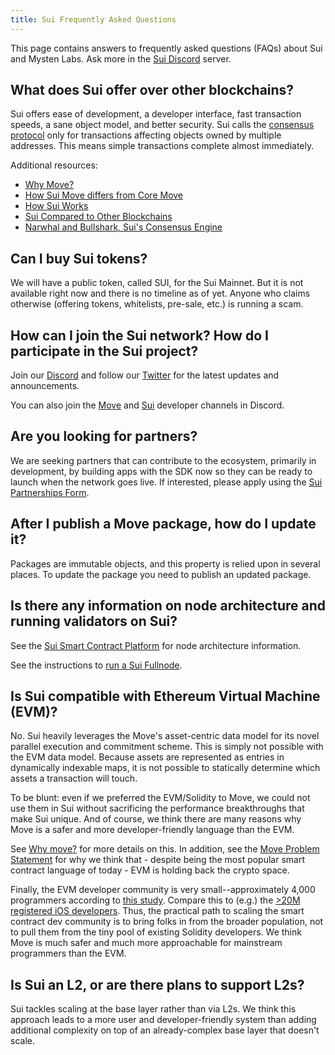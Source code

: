 ```yaml
---
title: Sui Frequently Asked Questions
---
```


This page contains answers to frequently asked questions (FAQs) about Sui and Mysten Labs. 
Ask more in the [Sui Discord](https://discord.gg/sui) server.

## What does Sui offer over other blockchains?

Sui offers ease of development, a developer interface, fast transaction speeds, a sane object model, and better security. Sui calls the [consensus protocol](../learn/architecture/consensus.md) only for transactions affecting objects owned by multiple addresses. This means simple transactions complete almost immediately.

Additional resources:

* [Why Move?](../learn/why-move)
* [How Sui Move differs from Core Move](../learn/sui-move-diffs.md)
* [How Sui Works](../learn/how-sui-works.md)
* [Sui Compared to Other Blockchains](../learn/sui-compared.md)
* [Narwhal and Bullshark, Sui's Consensus Engine](../learn/architecture/consensus.md)

## Can I buy Sui tokens?

We will have a public token, called SUI, for the Sui Mainnet. But it is not available right now and there is no timeline as of yet. Anyone who claims otherwise (offering tokens, whitelists, pre-sale, etc.) is running a scam.

## How can I join the Sui network? How do I participate in the Sui project?

Join our [Discord](https://discord.gg/sui) and follow our [Twitter](https://twitter.com/SuiNetwork) for the latest updates and announcements.

You can also join the [Move](https://discord.gg/8prNjUqyFj) and [Sui](https://discord.gg/CVcnUzKYCB) developer channels in Discord.

## Are you looking for partners?

We are seeking partners that can contribute to the ecosystem, primarily in development, by building apps with the SDK now so they can be ready to launch when the network goes live. If interested, please apply using the [Sui Partnerships Form](https://bit.ly/suiform).

## After I publish a Move package, how do I update it?

Packages are immutable objects, and this property is relied upon in several places. To update the package you need to publish an updated package.

## Is there any information on node architecture and running validators on Sui?

See the [Sui Smart Contract Platform](https://github.com/MystenLabs/sui/blob/main/doc/paper/sui.pdf) for node architecture information.

See the instructions to [run a Sui Fullnode](../build/fullnode.md).

## Is Sui compatible with Ethereum Virtual Machine (EVM)?

No. Sui heavily leverages the Move's asset-centric data model for its novel parallel execution and commitment scheme. This is simply not possible with the EVM data model. Because assets are represented as entries in dynamically indexable maps, it is not possible to statically determine which assets a transaction will touch.

To be blunt: even if we preferred the EVM/Solidity to Move, we could not use them in Sui without sacrificing the performance breakthroughs that make Sui unique. And of course, we think there are many reasons why Move is a safer and more developer-friendly language than the EVM.

See [Why move?](../learn/why-move.md) for more details on this. In addition, see the [Move Problem Statement](https://github.com/MystenLabs/awesome-move/blob/main/docs/problem_statement.md) for why we think that - despite being the most popular smart contract language of today - EVM is holding back the crypto space.

Finally, the EVM developer community is very small--approximately 4,000 programmers according to [this study](https://medium.com/electric-capital/electric-capital-developer-report-2021-f37874efea6d). Compare this to (e.g.) the [>20M registered iOS developers](https://techcrunch.com/2018/06/04/app-store-hits-20m-registered-developers-at-100b-in-revenues-500m-visitors-per-week). Thus, the practical path to scaling the smart contract dev community is to bring folks in from the broader population, not to pull them from the tiny pool of existing Solidity developers. We think Move is much safer and much more approachable for mainstream programmers than the EVM.

## Is Sui an L2, or are there plans to support L2s?

Sui tackles scaling at the base layer rather than via L2s. We think this approach leads to a more user and developer-friendly system than adding additional complexity on top of an already-complex base layer that doesn't scale.
